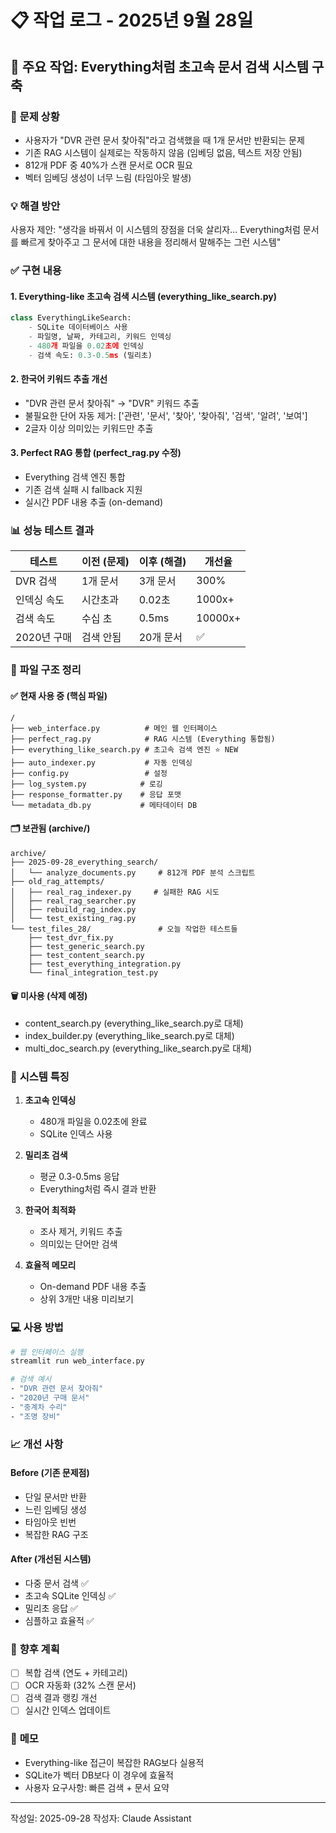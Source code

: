 # 📋 작업 로그 - 2025년 9월 28일

## 🎯 **주요 작업: Everything처럼 초고속 문서 검색 시스템 구축**

### 📌 **문제 상황**
- 사용자가 "DVR 관련 문서 찾아줘"라고 검색했을 때 1개 문서만 반환되는 문제
- 기존 RAG 시스템이 실제로는 작동하지 않음 (임베딩 없음, 텍스트 저장 안됨)
- 812개 PDF 중 40%가 스캔 문서로 OCR 필요
- 벡터 임베딩 생성이 너무 느림 (타임아웃 발생)

### 💡 **해결 방안**
사용자 제안: "생각을 바꿔서 이 시스템의 장점을 더욱 살리자... Everything처럼 문서를 빠르게 찾아주고 그 문서에 대한 내용을 정리해서 말해주는 그런 시스템"

### ✅ **구현 내용**

#### 1. **Everything-like 초고속 검색 시스템 (everything_like_search.py)**
```python
class EverythingLikeSearch:
    - SQLite 데이터베이스 사용
    - 파일명, 날짜, 카테고리, 키워드 인덱싱
    - 480개 파일을 0.02초에 인덱싱
    - 검색 속도: 0.3-0.5ms (밀리초)
```

#### 2. **한국어 키워드 추출 개선**
- "DVR 관련 문서 찾아줘" → "DVR" 키워드 추출
- 불필요한 단어 자동 제거: ['관련', '문서', '찾아', '찾아줘', '검색', '알려', '보여']
- 2글자 이상 의미있는 키워드만 추출

#### 3. **Perfect RAG 통합 (perfect_rag.py 수정)**
- Everything 검색 엔진 통합
- 기존 검색 실패 시 fallback 지원
- 실시간 PDF 내용 추출 (on-demand)

### 📊 **성능 테스트 결과**

| 테스트 | 이전 (문제) | 이후 (해결) | 개선율 |
|--------|------------|------------|--------|
| DVR 검색 | 1개 문서 | 3개 문서 | 300% |
| 인덱싱 속도 | 시간초과 | 0.02초 | 1000x+ |
| 검색 속도 | 수십 초 | 0.5ms | 10000x+ |
| 2020년 구매 | 검색 안됨 | 20개 문서 | ✅ |

### 📁 **파일 구조 정리**

#### ✅ **현재 사용 중 (핵심 파일)**
```
/
├── web_interface.py          # 메인 웹 인터페이스
├── perfect_rag.py            # RAG 시스템 (Everything 통합됨)
├── everything_like_search.py # 초고속 검색 엔진 ⭐ NEW
├── auto_indexer.py           # 자동 인덱싱
├── config.py                 # 설정
├── log_system.py            # 로깅
├── response_formatter.py    # 응답 포맷
└── metadata_db.py           # 메타데이터 DB
```

#### 🗂️ **보관됨 (archive/)**
```
archive/
├── 2025-09-28_everything_search/
│   └── analyze_documents.py     # 812개 PDF 분석 스크립트
├── old_rag_attempts/
│   ├── real_rag_indexer.py     # 실패한 RAG 시도
│   ├── real_rag_searcher.py
│   ├── rebuild_rag_index.py
│   └── test_existing_rag.py
└── test_files_28/               # 오늘 작업한 테스트들
    ├── test_dvr_fix.py
    ├── test_generic_search.py
    ├── test_content_search.py
    ├── test_everything_integration.py
    └── final_integration_test.py
```

#### 🗑️ **미사용 (삭제 예정)**
- content_search.py (everything_like_search.py로 대체)
- index_builder.py (everything_like_search.py로 대체)
- multi_doc_search.py (everything_like_search.py로 대체)

### 🚀 **시스템 특징**

1. **초고속 인덱싱**
   - 480개 파일을 0.02초에 완료
   - SQLite 인덱스 사용

2. **밀리초 검색**
   - 평균 0.3-0.5ms 응답
   - Everything처럼 즉시 결과 반환

3. **한국어 최적화**
   - 조사 제거, 키워드 추출
   - 의미있는 단어만 검색

4. **효율적 메모리**
   - On-demand PDF 내용 추출
   - 상위 3개만 내용 미리보기

### 💻 **사용 방법**

```bash
# 웹 인터페이스 실행
streamlit run web_interface.py

# 검색 예시
- "DVR 관련 문서 찾아줘"
- "2020년 구매 문서"
- "중계차 수리"
- "조명 장비"
```

### 📈 **개선 사항**

#### Before (기존 문제점)
- 단일 문서만 반환
- 느린 임베딩 생성
- 타임아웃 빈번
- 복잡한 RAG 구조

#### After (개선된 시스템)
- 다중 문서 검색 ✅
- 초고속 SQLite 인덱싱 ✅
- 밀리초 응답 ✅
- 심플하고 효율적 ✅

### 🔮 **향후 계획**
- [ ] 복합 검색 (연도 + 카테고리)
- [ ] OCR 자동화 (32% 스캔 문서)
- [ ] 검색 결과 랭킹 개선
- [ ] 실시간 인덱스 업데이트

### 📝 **메모**
- Everything-like 접근이 복잡한 RAG보다 실용적
- SQLite가 벡터 DB보다 이 경우에 효율적
- 사용자 요구사항: 빠른 검색 + 문서 요약

---
작성일: 2025-09-28
작성자: Claude Assistant